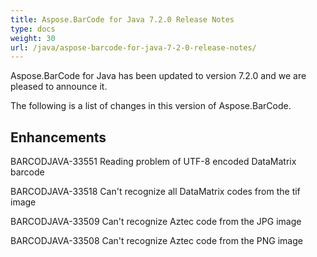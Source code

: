 ```yaml
---
title: Aspose.BarCode for Java 7.2.0 Release Notes
type: docs
weight: 30
url: /java/aspose-barcode-for-java-7-2-0-release-notes/
---
```


Aspose.BarCode for Java has been updated to version 7.2.0 and we are pleased to announce it.

The following is a list of changes in this version of Aspose.BarCode.
## **Enhancements**
BARCODJAVA-33551 Reading problem of UTF-8 encoded DataMatrix barcode

BARCODJAVA-33518 Can't recognize all DataMatrix codes from the tif image

BARCODJAVA-33509 Can't recognize Aztec code from the JPG image

BARCODJAVA-33508 Can't recognize Aztec code from the PNG image
